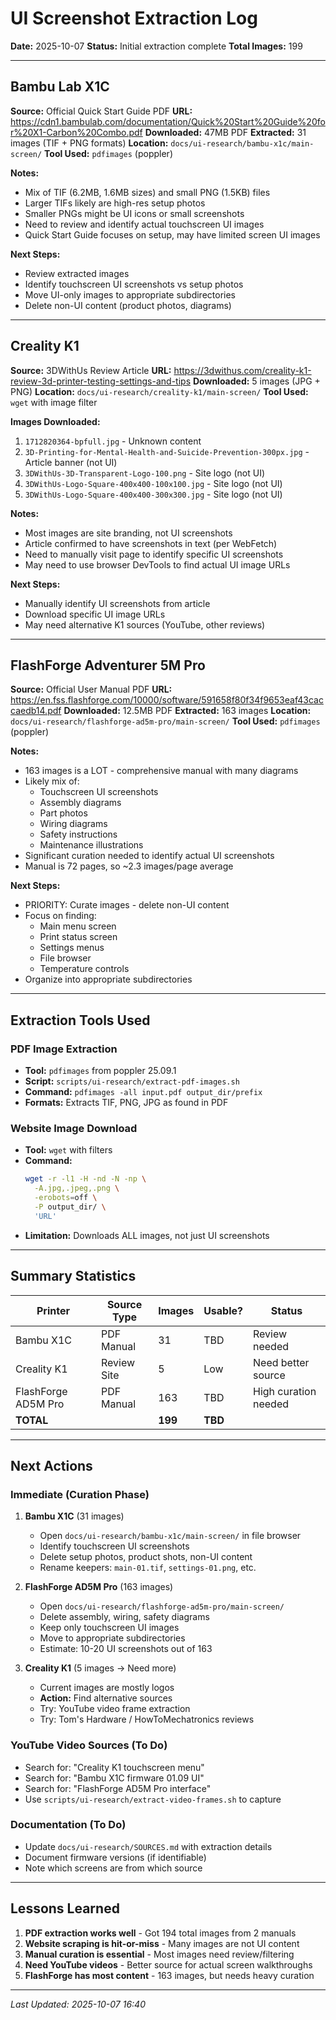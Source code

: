 # UI Screenshot Extraction Log

**Date:** 2025-10-07
**Status:** Initial extraction complete
**Total Images:** 199

---

## Bambu Lab X1C

**Source:** Official Quick Start Guide PDF
**URL:** https://cdn1.bambulab.com/documentation/Quick%20Start%20Guide%20for%20X1-Carbon%20Combo.pdf
**Downloaded:** 47MB PDF
**Extracted:** 31 images (TIF + PNG formats)
**Location:** `docs/ui-research/bambu-x1c/main-screen/`
**Tool Used:** `pdfimages` (poppler)

**Notes:**
- Mix of TIF (6.2MB, 1.6MB sizes) and small PNG (1.5KB) files
- Larger TIFs likely are high-res setup photos
- Smaller PNGs might be UI icons or small screenshots
- Need to review and identify actual touchscreen UI images
- Quick Start Guide focuses on setup, may have limited screen UI images

**Next Steps:**
- Review extracted images
- Identify touchscreen UI screenshots vs setup photos
- Move UI-only images to appropriate subdirectories
- Delete non-UI content (product photos, diagrams)

---

## Creality K1

**Source:** 3DWithUs Review Article
**URL:** https://3dwithus.com/creality-k1-review-3d-printer-testing-settings-and-tips
**Downloaded:** 5 images (JPG + PNG)
**Location:** `docs/ui-research/creality-k1/main-screen/`
**Tool Used:** `wget` with image filter

**Images Downloaded:**
1. `1712820364-bpfull.jpg` - Unknown content
2. `3D-Printing-for-Mental-Health-and-Suicide-Prevention-300px.jpg` - Article banner (not UI)
3. `3DWithUs-3D-Transparent-Logo-100.png` - Site logo (not UI)
4. `3DWithUs-Logo-Square-400x400-100x100.jpg` - Site logo (not UI)
5. `3DWithUs-Logo-Square-400x400-300x300.jpg` - Site logo (not UI)

**Notes:**
- Most images are site branding, not UI screenshots
- Article confirmed to have screenshots in text (per WebFetch)
- Need to manually visit page to identify specific UI screenshots
- May need to use browser DevTools to find actual UI image URLs

**Next Steps:**
- Manually identify UI screenshots from article
- Download specific UI image URLs
- May need alternative K1 sources (YouTube, other reviews)

---

## FlashForge Adventurer 5M Pro

**Source:** Official User Manual PDF
**URL:** https://en.fss.flashforge.com/10000/software/591658f80f34f9653eaf43caccaedb14.pdf
**Downloaded:** 12.5MB PDF
**Extracted:** 163 images
**Location:** `docs/ui-research/flashforge-ad5m-pro/main-screen/`
**Tool Used:** `pdfimages` (poppler)

**Notes:**
- 163 images is a LOT - comprehensive manual with many diagrams
- Likely mix of:
  - Touchscreen UI screenshots
  - Assembly diagrams
  - Part photos
  - Wiring diagrams
  - Safety instructions
  - Maintenance illustrations
- Significant curation needed to identify actual UI screenshots
- Manual is 72 pages, so ~2.3 images/page average

**Next Steps:**
- PRIORITY: Curate images - delete non-UI content
- Focus on finding:
  - Main menu screen
  - Print status screen
  - Settings menus
  - File browser
  - Temperature controls
- Organize into appropriate subdirectories

---

## Extraction Tools Used

### PDF Image Extraction
- **Tool:** `pdfimages` from poppler 25.09.1
- **Script:** `scripts/ui-research/extract-pdf-images.sh`
- **Command:** `pdfimages -all input.pdf output_dir/prefix`
- **Formats:** Extracts TIF, PNG, JPG as found in PDF

### Website Image Download
- **Tool:** `wget` with filters
- **Command:**
  ```bash
  wget -r -l1 -H -nd -N -np \
    -A.jpg,.jpeg,.png \
    -erobots=off \
    -P output_dir/ \
    'URL'
  ```
- **Limitation:** Downloads ALL images, not just UI screenshots

---

## Summary Statistics

| Printer             | Source Type | Images | Usable? | Status       |
|---------------------|-------------|--------|---------|--------------|
| Bambu X1C           | PDF Manual  | 31     | TBD     | Review needed|
| Creality K1         | Review Site | 5      | Low     | Need better source|
| FlashForge AD5M Pro | PDF Manual  | 163    | TBD     | High curation needed|
| **TOTAL**           |             | **199**| **TBD** |              |

---

## Next Actions

### Immediate (Curation Phase)
1. **Bambu X1C** (31 images)
   - Open `docs/ui-research/bambu-x1c/main-screen/` in file browser
   - Identify touchscreen UI screenshots
   - Delete setup photos, product shots, non-UI content
   - Rename keepers: `main-01.tif`, `settings-01.png`, etc.

2. **FlashForge AD5M Pro** (163 images)
   - Open `docs/ui-research/flashforge-ad5m-pro/main-screen/`
   - Delete assembly, wiring, safety diagrams
   - Keep only touchscreen UI images
   - Move to appropriate subdirectories
   - Estimate: 10-20 UI screenshots out of 163

3. **Creality K1** (5 images → Need more)
   - Current images are mostly logos
   - **Action:** Find alternative sources
   - Try: YouTube video frame extraction
   - Try: Tom's Hardware / HowToMechatronics reviews

### YouTube Video Sources (To Do)
- Search for: "Creality K1 touchscreen menu"
- Search for: "Bambu X1C firmware 01.09 UI"
- Search for: "FlashForge AD5M Pro interface"
- Use `scripts/ui-research/extract-video-frames.sh` to capture

### Documentation (To Do)
- Update `docs/ui-research/SOURCES.md` with extraction details
- Document firmware versions (if identifiable)
- Note which screens are from which source

---

## Lessons Learned

1. **PDF extraction works well** - Got 194 total images from 2 manuals
2. **Website scraping is hit-or-miss** - Many images are not UI content
3. **Manual curation is essential** - Most images need review/filtering
4. **Need YouTube videos** - Better source for actual screen walkthroughs
5. **FlashForge has most content** - 163 images, but needs heavy curation

---

*Last Updated: 2025-10-07 16:40*
